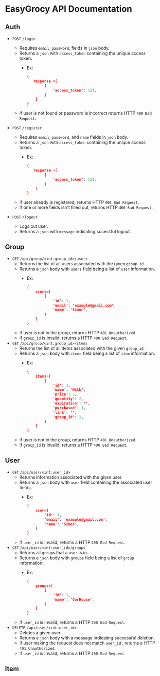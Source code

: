 # EasyGrocy API Documentation

## Auth
* `POST`    `/login`
  * Requires `email`, `password`, fields in `json` body.
  * Returns a `json` with `access_token` containing the unique access token.
    * Ex:

        ```json
        {
           response =[
                {
                    'access_token': 123,
                }
            ]
        }
        ```
  * If user is not found or password is incorrect returns HTTP `400 Bad Request`.

* `POST`    `/register`
  * Requires `email`, `password`, and `name` fields in `json` body.
  * Returns a `json` with `access_token` containing the unique access token.
    * Ex:

        ```json
        {
           response =[
                {
                    'access_token': 123,
                }
            ]
        }
        ```
  * If user already is registered, returns HTTP `400 Bad Request`.
  * If one or more fields isn't filled out, returns HTTP `400 Bad Request`.

* `POST`    `/logout`
  * Logs out user.
  * Returns a `json` with `message` indicating sucessful logout.

## Group
* `GET`     `/api/group/<int:group_id>/users`
  * Returns the list of all users associated with the given `group_id`.
  * Returns a `json` body with `users` field being a list of `user` information.
    * Ex:

        ```json
        {
            users=[
                {
                    'id': 1,
                    'email': 'example@gmail.com',
                    'name': 'Simon',
                }
            ]
        }
        ```
  * If user is not in the group, returns HTTP `401 Unauthorized`.
  * If `group_id` is invalid, returns a HTTP `400 Bad Request`.
* `GET`     `/api/group/<int:group_id>/items`
  * Returns the list of all items associated with the given `group_id`.
  * Returns a `json` body with `items` field being a list of `item` information.
    * Ex:

        ```json
        {
            items=[
                {
                    'id': 1,
                    'name': 'Milk',
                    'price': 5,
                    'quantity': 2,
                    'expiration': '',
                    'purchased': 1,
                    'link': '',
                    'group_id': 1,
                }
            ]
        }
        ```
  * If user is not in the group, returns HTTP `401 Unauthorized`.
  * If `group_id` is invalid, returns a HTTP `400 Bad Request`.

## User
* `GET`     `/api/user/<int:user_id>`
  * Returns information associated with the given user.
  * Returns a `json` body with `user` field containing the associated user fields.
    * Ex:

        ```json
        {
            user={
                'id': 1,
                'email': 'example@gmail.com',
                'name': 'Simon',
            }
        }
        ```
  * If `user_id` is invalid, returns a HTTP `400 Bad Request`.
* `GET`     `/api/user/<int:user_id>/groups`
  * Returns all `group`s that a `user` is in.
  * Returns a `json` body with `groups` field being a list of `group` information.
    * Ex:

        ```json
        {
            groups=[
                {
                    'id': 1,
                    'name': 'OurHouse',
                }
            ]
        }
        ```
  * If `user_id` is invalid, returns a HTTP `400 Bad Request`.
* `DELETE`     `/api/user/<int:user_id>`
  * Deletes a given user.
  * Returns a `json` body with a message indicating successful deletion.
  * If user making the request does not match `user_id` , returns a HTTP `401 Unauthorized`.
  * If `user_id` is invalid, returns a HTTP `400 Bad Request`.

## Item
